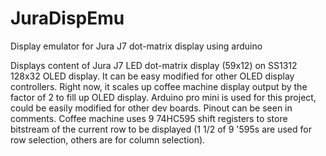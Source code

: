 # JuraDispEmu
Display emulator for Jura J7 dot-matrix display using arduino

Displays content of Jura J7 LED dot-matrix display (59x12) on SS1312 128x32 OLED display.
It can be easy modified for other OLED display controllers.
Right now, it scales up coffee machine display output by the factor of 2 to fill up OLED display.
Arduino pro mini is used for this project, could be easily modified for other dev boards.
Pinout can be seen in comments.
Coffee machine uses 9 74HC595 shift registers to store bitstream of the current row to be displayed (1 1/2 of 9 '595s are used for row selection, others are for column selection).
